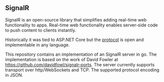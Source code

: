 ## SignalR

SignalR is an open-source library that simplifies adding real-time web functionality to apps. 
Real-time web functionality enables server-side code to push content to clients instantly.

Historically it was tied to ASP.NET Core but the 
[protocol](https://github.com/aspnet/AspNetCore/tree/master/src/SignalR/docs/specs) is open and implementable in any language.

This repository contains an implementation of an SignalR server in go. The implementation is based on the work of 
David Fowler at https://github.com/davidfowl/signalr-ports.
The server currently supports transport over http/WebSockets and TCP. The supported protocol encoding in JSON.
